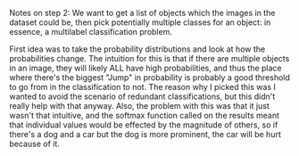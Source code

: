 


Notes on step 2: 
We want to get a list of objects which the images in the dataset could be, then pick potentially multiple classes for an object: in essence, a multilabel classification problem. 

First idea was to take the probability distributions and look at how the probabilities change. The intuition for this is that if there are multiple objects in an image, they will likely ALL have high probabilities, and thus the place where there's the biggest "Jump" in probability is probably a good threshold to go from in the classification to not. The reason why I picked this was I wanted to avoid the scenario of redundant classifications, but this didn't really help with that anyway. Also, the problem with this was that it just wasn't that intuitive, and the softmax function called on the results meant that individual values would be effected by the magnitude of others, so if there's a dog and a car but the dog is more prominent, the car will be hurt because of it. 